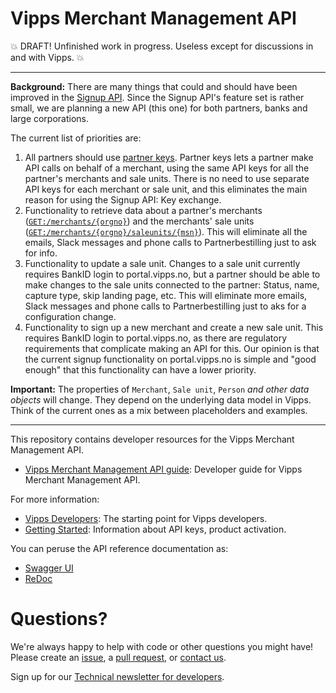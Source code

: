# Vipps Merchant Management API

💥 DRAFT! Unfinished work in progress. Useless except for discussions in and with Vipps. 💥

----------

**Background:** There are many things that could and should have been improved in the
[Signup API](https://github.com/vippsas/vipps-signup-api).
Since the Signup API's feature set is rather small, we are planning a new API (this one)
for both partners, banks and large corporations.

The current list of priorities are:
1. All partners should use
   [partner keys](https://github.com/vippsas/vipps-ecom-api/blob/master/vipps-ecom-api.md#partner-keys).
   Partner keys lets a partner make API calls on behalf of a merchant,
   using the same API keys for all the partner's merchants and sale units.
   There is no need to use separate API keys for each merchant or sale unit, and this eliminates the main reason for using the Signup API: Key exchange.
3. Functionality to retrieve data about a partner's merchants
   ([`GET:/merchants/{orgno}`](https://vippsas.github.io/vipps-merchant-management-api/#/Merchants/getMerchantDetails))
   and the merchants' sale units
   ([`GET:/merchants/{orgno}/saleunits/{msn}`](https://vippsas.github.io/vipps-merchant-management-api/#/Saleunits/getSaleUnitsByMsn)).
   This will eliminate all the emails, Slack messages and phone calls to Partnerbestilling just to ask for info.
2. Functionality to update a sale unit.
   Changes to a sale unit currently requires BankID login to portal.vipps.no, but a partner should be
   able to make changes to the sale units connected to the partner: Status, name, capture type, skip landing page, etc.
   This will eliminate more emails, Slack messages and phone calls to Partnerbestilling just to aks for a configuration change.
3. Functionality to sign up a new merchant and create a new sale unit.
   This requires BankID login to portal.vipps.no, as there are regulatory requirements that
   complicate making an API for this. Our opinion is that the current signup functionality on
   portal.vipps.no is simple and "good enough" that this functionality can have a lower priority.

**Important:** The properties of `Merchant`, `Sale unit`, `Person` _and other data objects_
will change. They depend on the underlying data model in Vipps.
Think of the current ones as a mix between placeholders and examples.

----------

This repository contains developer resources for the Vipps Merchant Management API.

* [Vipps Merchant Management API guide](vipps-merchant-management-api.md): Developer guide for Vipps Merchant Management API.

For more information:
* [Vipps Developers](https://github.com/vippsas/vipps-developers): The starting point for Vipps developers.
* [Getting Started](https://github.com/vippsas/vipps-developers/blob/master/vipps-getting-started.md): Information about API keys, product activation.

You can peruse the API reference documentation as:
* [Swagger UI](https://vippsas.github.io/vipps-merchant-management-api/)
* [ReDoc](https://vippsas.github.io/vipps-merchant-management-api/redoc.html)

# Questions?

We're always happy to help with code or other questions you might have!
Please create an [issue](https://github.com/vippsas/vipps-ecom-api/issues),
a [pull request](https://github.com/vippsas/vipps-ecom-api/pulls),
or [contact us](https://github.com/vippsas/vipps-developers/blob/master/contact.md).

Sign up for our [Technical newsletter for developers](https://github.com/vippsas/vipps-developers/tree/master/newsletters).
